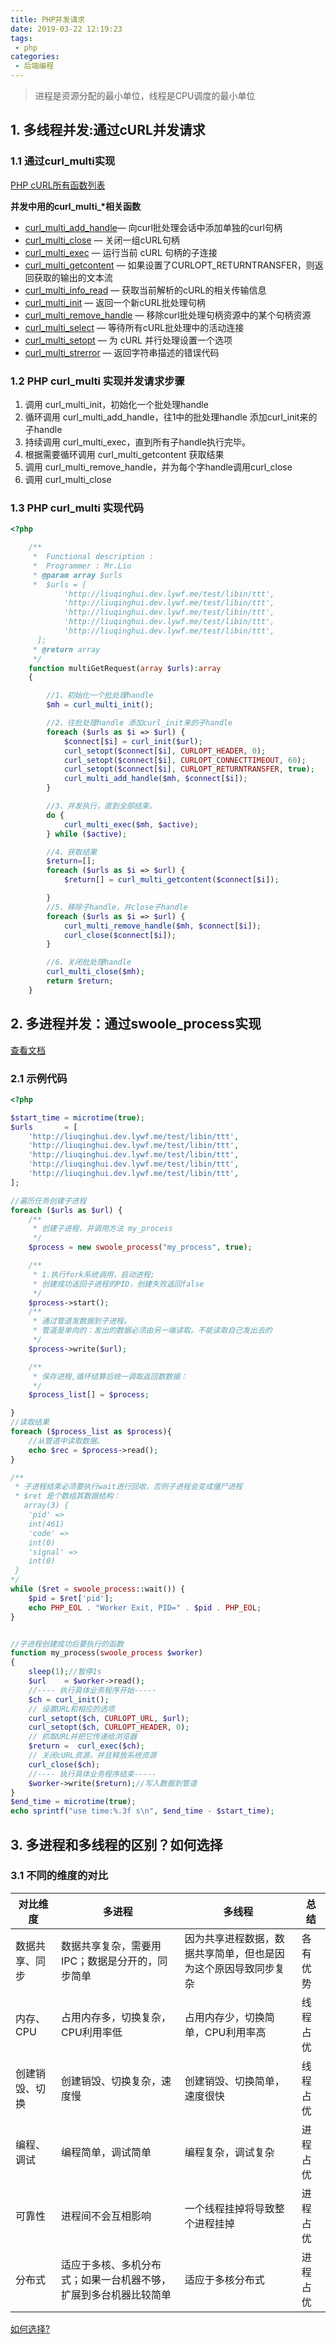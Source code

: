 ```yaml
---
title: PHP并发请求
date: 2019-03-22 12:19:23
tags:
 - php
categories:
 - 后端编程
---
```


> <front color="red">进程是资源分配的最小单位，线程是CPU调度的最小单位</front>

## 1. 多线程并发:通过cURL并发请求  
### 1.1 通过curl_multi实现
[PHP cURL所有函数列表](https://secure.php.net/manual/zh/ref.curl.php)

**并发中用的curl_multi_\*相关函数**
- [curl_multi_add_handle](https://php.net/manual/zh/function.curl-multi-add-handle.php)— 向curl批处理会话中添加单独的curl句柄
- [curl_multi_close](https://secure.php.net/manual/zh/function.curl-multi-close.php) — 关闭一组cURL句柄
- [curl_multi_exec](https://secure.php.net/manual/zh/function.curl-multi-exec.php) — 运行当前 cURL 句柄的子连接
- [curl_multi_getcontent](https://secure.php.net/manual/zh/function.curl-multi-getcontent.php) — 如果设置了CURLOPT_RETURNTRANSFER，则返回获取的输出的文本流
- [curl_multi_info_read](https://secure.php.net/manual/zh/function.curl-multi-info-read.php) — 获取当前解析的cURL的相关传输信息
- [curl_multi_init](https://secure.php.net/manual/zh/function.curl-multi-init.php) — 返回一个新cURL批处理句柄
- [curl_multi_remove_handle](curl_multi_remove_handle) — 移除curl批处理句柄资源中的某个句柄资源
- [curl_multi_select](https://secure.php.net/manual/zh/function.curl-multi-select.php) — 等待所有cURL批处理中的活动连接
- [curl_multi_setopt](https://secure.php.net/manual/zh/function.curl-multi-setopt.php) — 为 cURL 并行处理设置一个选项
- [curl_multi_strerror](https://php.net/manual/zh/function.curl-multi-strerror.php) — 返回字符串描述的错误代码
<!--more-->

### 1.2 PHP curl_multi 实现并发请求步骤

1. 调用 curl_multi_init，初始化一个批处理handle
2. 循环调用 curl_multi_add_handle，往1中的批处理handle 添加curl_init来的子handle
3. 持续调用 curl_multi_exec，直到所有子handle执行完毕。
4. 根据需要循环调用 curl_multi_getcontent 获取结果
5. 调用 curl_multi_remove_handle，并为每个字handle调用curl_close
6. 调用 curl_multi_close

### 1.3 PHP curl_multi 实现代码
```php
<?php

    /**
     *  Functional description : 
     *  Programmer : Mr.Liu
     * @param array $urls
     *  $urls = [
            'http://liuqinghui.dev.lywf.me/test/libin/ttt',
            'http://liuqinghui.dev.lywf.me/test/libin/ttt',
            'http://liuqinghui.dev.lywf.me/test/libin/ttt',
            'http://liuqinghui.dev.lywf.me/test/libin/ttt',
            'http://liuqinghui.dev.lywf.me/test/libin/ttt',
      ];
     * @return array
     */
    function multiGetRequest(array $urls):array 
    {

        //1、初始化一个批处理handle
        $mh = curl_multi_init();

        //2、往批处理handle 添加curl_init来的子handle
        foreach ($urls as $i => $url) {
            $connect[$i] = curl_init($url);
            curl_setopt($connect[$i], CURLOPT_HEADER, 0);
            curl_setopt($connect[$i], CURLOPT_CONNECTTIMEOUT, 60);
            curl_setopt($connect[$i], CURLOPT_RETURNTRANSFER, true);
            curl_multi_add_handle($mh, $connect[$i]);
        }

        //3、并发执行，直到全部结束。
        do {
            curl_multi_exec($mh, $active);
        } while ($active);

        //4、获取结果
        $return=[];
        foreach ($urls as $i => $url) {
            $return[] = curl_multi_getcontent($connect[$i]);

        }
        //5、移除子handle，并close子handle
        foreach ($urls as $i => $url) {
            curl_multi_remove_handle($mh, $connect[$i]);
            curl_close($connect[$i]);
        }

        //6、关闭批处理handle
        curl_multi_close($mh);
        return $return;
    }
```

## 2. 多进程并发：通过swoole_process实现
[查看文档](https://wiki.swoole.com/wiki/page/214.html)

### 2.1 示例代码
```php
<?php

$start_time = microtime(true);
$urls       = [
    'http://liuqinghui.dev.lywf.me/test/libin/ttt',
    'http://liuqinghui.dev.lywf.me/test/libin/ttt',
    'http://liuqinghui.dev.lywf.me/test/libin/ttt',
    'http://liuqinghui.dev.lywf.me/test/libin/ttt',
    'http://liuqinghui.dev.lywf.me/test/libin/ttt',
];

//遍历任务创建子进程
foreach ($urls as $url) {
    /**
     * 创建子进程，并调用方法 my_process
     */
    $process = new swoole_process("my_process", true);

    /**
     * 1.执行fork系统调用，启动进程;
     * 创建成功返回子进程的PID，创建失败返回false
     */
    $process->start();
    /**
     * 通过管道发数据到子进程。
     * 管道是单向的：发出的数据必须由另一端读取。不能读取自己发出去的
     */
    $process->write($url);

    /**
     * 保存进程,循环结算后统一调取返回数数据：
     */
    $process_list[] = $process;

}
//读取结果
foreach ($process_list as $process){
    //从管道中读取数据。
    echo $rec = $process->read();
}

/**
 * 子进程结束必须要执行wait进行回收，否则子进程会变成僵尸进程
 * $ret 是个数组其数据结构：
   array(3) {
    'pid' =>
    int(461)
    'code' =>
    int(0)
    'signal' =>
    int(0)
 }
*/
while ($ret = swoole_process::wait()) {
    $pid = $ret['pid'];
    echo PHP_EOL . "Worker Exit, PID=" . $pid . PHP_EOL;
}


//子进程创建成功后要执行的函数
function my_process(swoole_process $worker)
{
    sleep(1);//暂停1s
    $url    = $worker->read();
    //---- 执行具体业务程序开始-----
    $ch = curl_init();
    // 设置URL和相应的选项
    curl_setopt($ch, CURLOPT_URL, $url);
    curl_setopt($ch, CURLOPT_HEADER, 0);
    // 抓取URL并把它传递给浏览器
    $return =  curl_exec($ch);
    // 关闭cURL资源，并且释放系统资源
    curl_close($ch);
    //---- 执行具体业务程序结束-----
    $worker->write($return);//写入数据到管道
}
$end_time = microtime(true);
echo sprintf("use time:%.3f s\n", $end_time - $start_time);

```


## 3. 多进程和多线程的区别？如何选择
### 3.1 不同的维度的对比

| 对比维度 | 多进程 | 多线程 |总结|
| ------ | ------ | ------ | ------ |
| 数据共享、同步 | 数据共享复杂，需要用IPC；数据是分开的，同步简单 | 因为共享进程数据，数据共享简单，但也是因为这个原因导致同步复杂 | 各有优势|
| 内存、CPU | 占用内存多，切换复杂，CPU利用率低 | 占用内存少，切换简单，CPU利用率高 |线程占优|
| 创建销毁、切换 | 创建销毁、切换复杂，速度慢 | 创建销毁、切换简单，速度很快 |线程占优|
| 编程、调试 | 编程简单，调试简单 | 编程复杂，调试复杂 |进程占优|
| 可靠性 | 进程间不会互相影响 | 一个线程挂掉将导致整个进程挂掉 |进程占优|
| 分布式 | 适应于多核、多机分布式；如果一台机器不够，扩展到多台机器比较简单 | 适应于多核分布式 |进程占优|

[如何选择?](https://blog.csdn.net/lishenglong666/article/details/8557215)